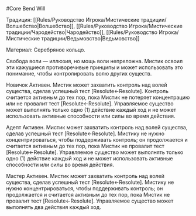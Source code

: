 #Core
Bend Will

Традиция: [[Rules/Руководство Игрока/Мистические традиции/Волшебство|Волшебство]], [[Rules/Руководство Игрока/Мистические традиции/Чародейство|Чародейство]], [[Rules/Руководство Игрока/Мистические традиции/Ведьмовство|Ведьмовство]]

Материал: Серебряное кольцо.

Свобода воли — иллюзия, но мощь воли непреложна. Мистик освоил эти кажущиеся противоречивые принципы и может использовать это понимание, чтобы контролировать волю других существ.

Новичок Активен. Мистик может захватить контроль над волей существа, сделав успешный тест [Resolute←Resolute]. Контроль считается активным до тех пор, пока Мистик не потеряет концентрацию или не провалит тест [Resolute←Resolute]. Управляемое существо может выполнять только одно (1) действие каждый ход и не может использовать активные способности или силы во время действия.

Адепт Активен. Мистик может захватить контроль над волей существа, сделав успешный тест [Resolute←Resolute]. Мистику не нужно концентрироваться, чтобы поддерживать контроль; он продолжается и считается активным до тех пор, пока Мистик не провалит тест [Resolute←Resolute]. Управляемое существо может выполнять только одно (1) действие каждый ход и не может использовать активные способности или силы во время действия.

Мастер Активен. Мистик может захватить контроль над волей существа, сделав успешный тест [Resolute←Resolute]. Мистику не нужно концентрироваться, чтобы поддерживать контроль; он продолжается и считается активным до тех пор, пока Мистик не провалит тест [Resolute←Resolute]. Управляемое существо может выполнять два действия каждый ход.